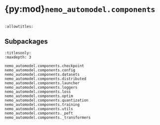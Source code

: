# {py:mod}`nemo_automodel.components`

```{py:module} nemo_automodel.components
```

```{autodoc2-docstring} nemo_automodel.components
:allowtitles:
```

## Subpackages

```{toctree}
:titlesonly:
:maxdepth: 3

nemo_automodel.components.checkpoint
nemo_automodel.components.config
nemo_automodel.components.datasets
nemo_automodel.components.distributed
nemo_automodel.components.launcher
nemo_automodel.components.loggers
nemo_automodel.components.loss
nemo_automodel.components.optim
nemo_automodel.components.quantization
nemo_automodel.components.training
nemo_automodel.components.utils
nemo_automodel.components._peft
nemo_automodel.components._transformers
```
